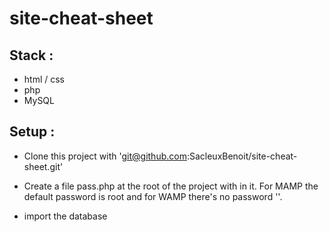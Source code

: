 # site-cheat-sheet

## Stack : 

*   html / css
*   php
*   MySQL

## Setup : 

*   Clone this project with 'git@github.com:SacleuxBenoit/site-cheat-sheet.git'

*   Create a file pass.php at the root of the project with <?php $_SESSION['pass'] = 'root'?> in it. For MAMP the default password is root and for WAMP there's no password ''.

*   import the database